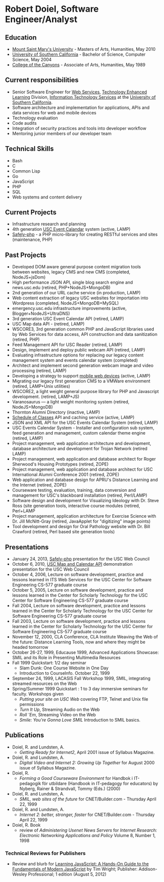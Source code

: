 
# Robert Doiel, Software Engineer/Analyst

## Education

+ [Mount Saint Mary's University](http://www.msmc.la.edu/)  - Masters of Arts, Humanities, May 2010
+ [University of Southern California](http://www.usc.edu/) - Bachelor of Science, Computer Science, May 2004
+ [College of the Canyons](http://www.canyons.edu/) - Associate of Arts, Humanities, May 1989

## Current responsibilities


+ Senior Software Engineer for [Web Services](http://www.usc.edu/web), [Technology Enhanced Learning](http://tel.usc.edu) Division, [Information Technology Services](http://itservices.usc.edu) at the [University of Southern California](http://www.usc.edu).
+ Software architecture and implementation for applications, APIs and data services for web and mobile devices
+ Technology evaluation
+ Code audits
+ Integration of security practices and tools into developer workflow
+ Mentoring junior members of our developer team


## Technical Skills

+ Bash
+ C
+ Common Lisp
+ Go
+ JavaScript
+ PHP
+ SQL
+ Web systems and content delivery


## Current Projects

+ Infrastructure research and planning
+ 4th generation [USC Event Calandar](https://web-app.usc.edu/web/ecal) system (active, LAMP)
+ [Safely-php](https://github.com/uscwebservices/safely-php) - a PHP micro-library for creating RESTful services and sites (maintenance, PHP)


## Past Projects

+ Developed DOM aware general purpose content migration tools between websites, legacy CMS and new CMS (completed, NodeJS+jsDom)
+ High performance JSON API, single blog search engine and news.usc.edu (retired, PHP+NodeJS+MongoDB)
+ 2nd generation of our URL cache service (in production, LAMP)
+ Web content extraction of legacy USC websites for importation into Wordpress (completed, NodeJS+MongoDB+MySQL)
+ emergency.usc.edu infrastructure improvements (active, Blogger+NodeJS+UltraDNS)
+ 3rd generation USC Event Calendar API (retired, LAMP)
+ USC Map data API - (retired, LAMP)
+ WSCORE3, 3rd generation common PHP and JavaScript libraries used by Web Services for data access, API construction and data sanitization (retired, PHP) 
+ Feed Management API for USC Reader (retired, LAMP)
+ Design, implement and deploy public webcam API (retired, LAMP)
+ Evaluating infrastructure options for replacing our legacy content management system and events calendar system (completed)
+ Architect and implement second generation webcam image and video processing (retired, LAMP)
+ Developing a strategy to support [mobile web devices](http://mobile.usc.edu) (active, LAMP)
+ Migrating our legacy first generation CMS to a VMWare environment (retired, LAMP+Unix utilities)
+ WSCORE2, a light weight general purpose library for PHP and Javascript development. (retired, LAMP+JS)
+ Varanosaurus &mdash; a light weight monitoring system (retired, NodeJS+MongoDB)
+ Thornton Alumni Directory (inactive, LAMP)
+ [Schedule of Classes](http://web-app.usc.edu/web/soc/api/help) API and caching service (active, LAMP)
+ JSON and XML API for the USC Events Calendar System (retired, LAMP)
+ USC Events Calendar System - Installer and configuration sub system, feed generation and management, custom calendar theme engine (retired, LAMP)
+ Project management, web application architecture and development, database architecture and development for Trojan Network (retired LAMP)
+ Project management, web application and database architect for Roger Sherwood's Housing Prototypes (retired, ZOPE)
+ Project management, web application and database architect for USC International Alumni Conference 2001 (retired, ZOPE)
+ Web application and database design for APRU's Distance Learning and the Internet (retired, ZOPE)
+ Courseware testing, evaluation, training, data conversion and management for USC's blackboard installation (retired, Perl/LAMP)
+ Software design and development for Visualizing Ideology with Dr. Steve Ross (site generation tools, interactive course modules (retired, Perl+LAMP
+ Project management, application architecture for Exercise Science  with Dr. Jill McNitt-Gray (retired, JavaApplet for "digitizing" image points)
+ Tool development and design for Oral Pathology website with Dr. Bill Crawford (retired, Perl based site generation tools)

## Presentations

+ January 24, 2013, [Safely-php](https://docs.google.com/presentation/d/1Efh9Z_HGBOxxYsupHQDok9-CjL4aBC-lGIAnZu5mm1E/edit?usp=sharing) presentation for the USC Web Council
+ October 6, 2010, [USC Map and Calendar API](usc-api-demos) demonstration presentation for the USC Web Council
+ October 4, 2006, Lecture on software development, practice and lessons learned in ITS Web Services for the USC Center for Software Engineering CS-577 graduate course
+ October 5, 2005, Lecture on software development, practice and lessons learned in the Center for Scholarly Technology for the USC Center for Software Engineering CS-577 graduate course
+ Fall 2004, Lecture on software development, practice and lessons learned in the Center for Scholarly Technology for the USC Center for Software Engineering CS-577 graduate course
+ Fall 2003, Lecture on software development, practice and lessons learned in the Center for Scholarly Technology for the USC Center for Software Engineering CS-577 graduate course
+ November 12, 2000, CLA Conference, CLA Institute Weaving the Web of the future: Distance Learning Tools, now and where they might be headed tomorrow
+ October 26-27, 1999, Educause 1999, Advanced Applications Showcase: SMIL and its Role in Presenting Multimedia Resources
+ Fall 1999 Quickstart: 1/2 day seminar
    - Slam Dunk: One Course Website in One Day
    - Introduction to CourseInfo. October 22, 1999
+ September 24, 1999, LACASIS Fall Workshop 1999, SMIL, integrating streamed resources on the Web
+ Spring/Summer 1999 Quickstart : 1 to 3 day immersive seminars for faculty. Workshops given
    - _Putting your site on USC Web_ covering FTP, Telnet and Unix file permissions
    - _Turn It Up_, Streaming Audio on the Web
    - _Roll 'Em_, Streaming Video on the Web
    - _Smile: You're Gonna Love SMIL_ Introduction to SMIL basics.

## Publications

+ Doiel, R. and Lundsten, A.
    - _Getting Ready for Internet2_, April 2001 issue of Syllabus Magazine.
+ Doiel, R. and Lundsten, A.
    - _Digital Video and Internet 2: Growing Up Together_ for August 2000 issue of Syllabus Magazine.
+ Doiel, R.
    - _Forming a Good Courseware Environment_ for Handbok i IT-pedagogik f&#246;r utbildare (Handbook in IT-pedagogy for educators) by Nyberg, Rainer & Strandvall, Tommy (Eds.) (2000)
+ Doiel, R. and Lundsten, A.
    - _SMIL, web sites of the future_ for CNET/Builder.com - Thursday April 22, 1999
+ Doiel, R. and Lundsten, A.
    - _Internet 2: better, stronger, faster_ for CNET/Builder.com - Thursday April 22, 1999
+ Doiel, R. Book
    - review of _Administering Usenet News Servers_ for _Internet Research: Electronic Networking Applications and Policy_ Volume 8, Number 1, 1998


### Technical Reviews for Publishers

+ Review and blurb for [Learning JavaScript: A Hands-On Guide to the Fundamentals of Modern JavaScript](http://www.amazon.com/dp/0321832744) by Tim Wright; Publisher: Addison-Wesley Professional; 1 edition (August 5, 2012)

